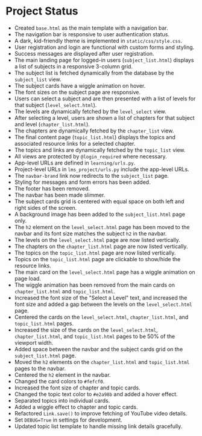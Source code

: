 # Project Status

- Created `base.html` as the main template with a navigation bar.
- The navigation bar is responsive to user authentication status.
- A dark, kid-friendly theme is implemented in `static/css/style.css`.
- User registration and login are functional with custom forms and styling.
- Success messages are displayed after user registration.
- The main landing page for logged-in users (`subject_list.html`) displays a list of subjects in a responsive 3-column grid.
- The subject list is fetched dynamically from the database by the `subject_list` view.
- The subject cards have a wiggle animation on hover.
- The font sizes on the subject page are responsive.
- Users can select a subject and are then presented with a list of levels for that subject (`level_select.html`).
- The levels are dynamically fetched by the `level_select` view.
- After selecting a level, users are shown a list of chapters for that subject and level (`chapter_list.html`).
- The chapters are dynamically fetched by the `chapter_list` view.
- The final content page (`topic_list.html`) displays the topics and associated resource links for a selected chapter.
- The topics and links are dynamically fetched by the `topic_list` view.
- All views are protected by `@login_required` where necessary.
- App-level URLs are defined in `learning/urls.py`.
- Project-level URLs in `lms_project/urls.py` include the app-level URLs.
- The `navbar-brand` link now redirects to the `subject_list` page.
- Styling for messages and form errors has been added.
- The footer has been removed.
- The navbar has been made slimmer.
- The subject cards grid is centered with equal space on both left and right sides of the screen.
- A background image has been added to the `subject_list.html` page only.
- The `h2` element on the `level_select.html` page has been moved to the navbar and its font size matches the subject `h2` in the navbar.
- The levels on the `level_select.html` page are now listed vertically.
- The chapters on the `chapter_list.html` page are now listed vertically.
- The topics on the `topic_list.html` page are now listed vertically.
- Topics on the `topic_list.html` page are clickable to show/hide the resource links.
- The main card on the `level_select.html` page has a wiggle animation on page load.
- The wiggle animation has been removed from the main cards on `chapter_list.html` and `topic_list.html`.
- Increased the font size of the "Select a Level" text, and increased the font size and added a gap between the levels on the `level_select.html` page.
- Centered the cards on the `level_select.html`, `chapter_list.html`, and `topic_list.html` pages.
- Increased the size of the cards on the `level_select.html`, `chapter_list.html`, and `topic_list.html` pages to be 50% of the viewport width.
- Added space between the navbar and the subject cards grid on the `subject_list.html` page.
- Moved the `h2` elements on the `chapter_list.html` and `topic_list.html` pages to the navbar.
- Centered the `h2` element in the navbar.
- Changed the card colors to `#fefcf0`.
- Increased the font size of chapter and topic cards.
- Changed the topic text color to `#e2a98b` and added a hover effect.
- Separated topics into individual cards.
- Added a wiggle effect to chapter and topic cards.
- Refactored `Link.save()` to improve fetching of YouTube video details.
- Set `DEBUG=True` in settings for development.
- Updated topic list template to handle missing link details gracefully.